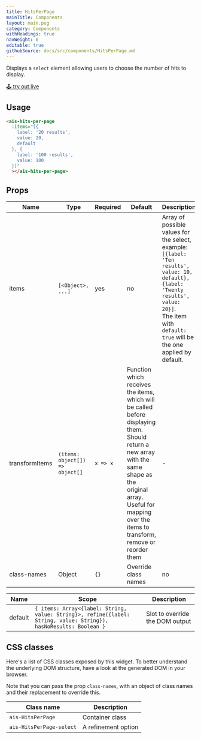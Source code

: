 ```yaml
---
title: HitsPerPage
mainTitle: Components
layout: main.pug
category: Components
withHeadings: true
navWeight: 6
editable: true
githubSource: docs/src/components/HitsPerPage.md
---
```


Displays a `select` element allowing users to choose the number of hits to display.

<a class="btn btn-static-theme" href="stories/?selectedKind=ais-hits-per-page">🕹 try out live</a>

## Usage

```html
<ais-hits-per-page
  :items="[{
    label: '20 results',
    value: 20,
    default
  }, {
    label: '100 results',
    value: 100
  }]"
  ></ais-hits-per-page>
```

## Props

Name | Type | Required | Default | Description |
---|---|---|---|---
items | `[<Object>, ...]` | yes | no | Array of possible values for the select, example: <br/>`[{label: 'Ten results', value: 10, default}, {label: 'Twenty results', value: 20}]`.<br/>The item with `default: true` will be the one applied by default.
transformItems | `(items: object[]) => object[]` | `x => x` | Function which receives the items, which will be called before displaying them. Should return a new array with the same shape as the original array. Useful for mapping over the items to transform, remove or reorder them | -
class-names | Object | `{}` | Override class names | no

Name | Scope | Description
---|---|---
default | `{ items: Array<{label: String, value: String}>, refine({label: String, value: String}), hasNoResults: Boolean }` | Slot to override the DOM output

## CSS classes

Here's a list of CSS classes exposed by this widget. To better understand the underlying
DOM structure, have a look at the generated DOM in your browser.

Note that you can pass the prop `class-names`, with an object of class names and their replacement to override this.

Class name | Description
---|---
`ais-HitsPerPage` | Container class
`ais-HitsPerPage-select` | A refinement option
